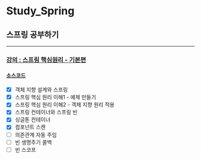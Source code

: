 # Study_Spring
## 스프링 공부하기

---

### [강의 :  스프링 핵심원리 - 기본편](https://www.inflearn.com/course/%EC%8A%A4%ED%94%84%EB%A7%81-%ED%95%B5%EC%8B%AC-%EC%9B%90%EB%A6%AC-%EA%B8%B0%EB%B3%B8%ED%8E%B8/dashboard) 

#### [소스코드](https://github.com/ulimy/Study_Spring/tree/main/lecture_basic)

- [x] 객체 지향 설계와 스프링
- [x] 스프링 핵심 원리 이해1 - 예제 만들기
- [x] 스프링 핵심 원리 이해2 - 객체 지향 원리 적용
- [x] 스프링 컨테이너와 스프링 빈
- [x] 싱글톤 컨테이너
- [x] 컴포넌트 스캔
- [ ] 의존관계 자동 주임
- [ ] 빈 생명주기 콜백
- [ ] 빈 스코프
